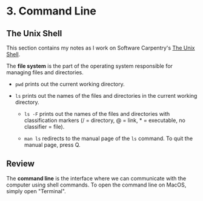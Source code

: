# 3. Command Line

## The Unix Shell

This section contains my notes as I work on Software Carpentry's [The Unix Shell](https://swcarpentry.github.io/shell-novice/).

The **file system** is the part of the operating system responsible for managing files and directories.

- `pwd` prints out the current working directory.

- `ls` prints out the names of the files and directories in the current working directory.

  - `ls -F` prints out the names of the files and directories with classification markers (/ = directory, @ = link, \* = executable, no classifier = file).

  - `man ls` redirects to the manual page of the `ls` command. To quit the manual page, press Q.

## Review

The **command line** is the interface where we can communicate with the computer using shell commands. To open the command line on MacOS, simply open "Terminal".
